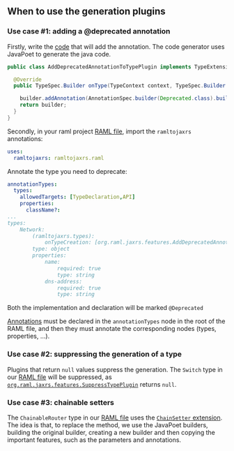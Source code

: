 ## When to use the generation plugins

### Use case #1: adding a @deprecated annotation
Firstly, write the [code](feature-plugins/src/main/java/org/raml/jaxrs/features/AddDeprecatedAnnotationToTypePlugin.java) that will add the annotation. The code generator uses JavaPoet to generate the java code.

```java
public class AddDeprecatedAnnotationToTypePlugin implements TypeExtension {

  @Override
  public TypeSpec.Builder onType(TypeContext context, TypeSpec.Builder builder, V10GType type, BuildPhase btype) {

    builder.addAnnotation(AnnotationSpec.builder(Deprecated.class).build());
    return builder;
  }
}
```
Secondly, in your raml project [RAML file](feature-raml-project/src/main/resources/simple-example-types.raml), import the `ramltojaxrs` annotations:
```yaml
uses:
  ramltojaxrs: ramltojaxrs.raml
```

Annotate the type you need to deprecate:
```yaml
annotationTypes:
  types:
    allowedTargets: [TypeDeclaration,API]
    properties:
      className?:
...
types:
    Network:
        (ramltojaxrs.types):
            onTypeCreation: [org.raml.jaxrs.features.AddDeprecatedAnnotationToTypePlugin]
        type: object
        properties:
            name:
                required: true
                type: string
            dns-address:
                required: true
                type: string
```

Both the implementation and declaration will be marked `@Deprecated`

[Annotations](https://github.com/raml-org/raml-spec/blob/master/versions/raml-10/raml-10.md#annotations) must be declared in the `annotationTypes` node in the root of the RAML file, and then they must annotate the corresponding nodes (types, properties, ...).

### Use case #2: suppressing the generation of a type
Plugins that return `null` values suppress the generation.
The `Switch` type in our [RAML file](feature-raml-project/src/main/resources/simple-example-types.raml) will be suppressed,
as [`org.raml.jaxrs.features.SuppressTypePlugin`](feature-plugins/src/main/java/org/raml/jaxrs/features/SuppressTypePlugin.java) returns `null`.

### Use case #3: chainable setters
The `ChainableRouter` type in our [RAML file](feature-raml-project/src/main/resources/simple-example-types.raml) uses the [`ChainSetter` extension](feature-plugins/src/main/java/org/raml/jaxrs/features/ChainSetter.java).
The idea is that, to replace the method, we use the JavaPoet builders, building the original builder, creating a new builder and then copying the important features, such as the parameters and annotations.
